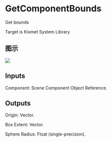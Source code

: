 # GetComponentBounds

Get bounds

Target is Kismet System Library

## 图示

![]($-20221218-18190067.png)

## Inputs

Component: Scene Component Object Reference.  

## Outputs

Origin: Vector.

Box Extent: Vector.

Sphere Radius: Float (single-precision).

